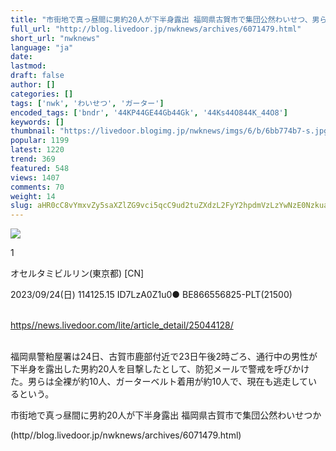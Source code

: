```yaml
---
title: "市街地で真っ昼間に男約20人が下半身露出 福岡県古賀市で集団公然わいせつ、男らは全裸が約10人、ガーターベルト着用が約10人で、現在も逃走中ｗｗｗｗｗ"
full_url: "http://blog.livedoor.jp/nwknews/archives/6071479.html"
short_url: "nwknews"
language: "ja"
date: 
lastmod: 
draft: false
author: []
categories: []
tags: ['nwk', 'わいせつ', 'ガーター']
encoded_tags: ['bndr', '44KP44GE44Gb44Gk', '44Ks44O844K_44O8']
keywords: []
thumbnail: "https://livedoor.blogimg.jp/nwknews/imgs/6/b/6bb774b7-s.jpg"
popular: 1199
latest: 1220
trend: 369
featured: 548
views: 1407
comments: 70
weight: 14
slug: aHR0cC8vYmxvZy5saXZlZG9vci5qcC9ud2tuZXdzL2FyY2hpdmVzLzYwNzE0NzkuaHRtbA==
---
```


![](https://livedoor.blogimg.jp/nwknews/imgs/6/b/6bb774b7-s.jpg)

<div><p class='t_h'>1 <p>オセルタミビルリン(東京都) [CN]</p> <p> 2023/09/24(日) 114125.15 ID7LzA0Z1u0● BE866556825-PLT(21500)</p></p><br> <a href='https//news.livedoor.com/lite/article_detail/25044128/' target='_blank'>https//news.livedoor.com/lite/article_detail/25044128/</a> <br> <br><p> 福岡県警粕屋署は24日、古賀市鹿部付近で23日午後2時ごろ、通行中の男性が下半身を露出した男約20人を目撃したとして、防犯メールで警戒を呼びかけた。男らは全裸が約10人、ガーターベルト着用が約10人で、現在も逃走しているという。 <br></p><p>市街地で真っ昼間に男約20人が下半身露出 福岡県古賀市で集団公然わいせつか</p></div>

(http//blog.livedoor.jp/nwknews/archives/6071479.html)
